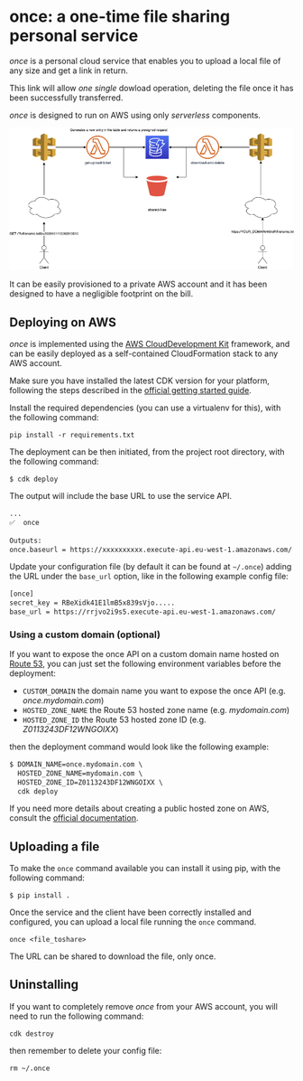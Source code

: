 # once: a one-time file sharing personal service

*once* is a personal cloud service that enables you to upload a local file of any size and get a link in return.

This link will allow *one single* dowload operation, deleting the file once it has been successfully transferred.

*once* is designed to run on AWS using only *serverless* components.

![Architecture diagram](once_architecture.png)

It can be easily provisioned to a private AWS account and it has been designed to have a negligible footprint on the bill.

## Deploying on AWS

*once* is implemented using the [AWS CloudDevelopment Kit](https://docs.aws.amazon.com/cdk/) framework, and can be easily deployed as a self-contained CloudFormation stack to any AWS account.

Make sure you have installed the latest CDK version for your platform, following the steps described in the [official getting started guide](https://docs.aws.amazon.com/cdk/latest/guide/getting_started.html).

Install the required dependencies (you can use a virtualenv for this), with the following command:

    pip install -r requirements.txt

The deployment can be then initiated, from the project root directory, with the following command:

    $ cdk deploy

The output will include the base URL to use the service API.

    ...
    ✅  once

    Outputs:
    once.baseurl = https://xxxxxxxxxx.execute-api.eu-west-1.amazonaws.com/

Update your configuration file (by default it can be found at `~/.once`) adding the URL
under the `base_url` option, like in the following example config file:

    [once]
    secret_key = RBeXidk41E1lmB5x839sVjo.....
    base_url = https://rrjvo2i9s5.execute-api.eu-west-1.amazonaws.com/

### Using a custom domain (optional)

If you want to expose the once API on a custom domain name hosted on 
[Route 53](https://aws.amazon.com/route53/), you can just set the following environment variables before the deployment:

- `CUSTOM_DOMAIN` the domain name you want to expose the once API (e.g. _once.mydomain.com_)
- `HOSTED_ZONE_NAME` the Route 53 hosted zone name (e.g. _mydomain.com_)
- `HOSTED_ZONE_ID` the Route 53 hosted zone ID (e.g. _Z0113243DF12WNGOIXX_)


then the deployment command would look like the following example:

    $ DOMAIN_NAME=once.mydomain.com \
      HOSTED_ZONE_NAME=mydomain.com \
      HOSTED_ZONE_ID=Z0113243DF12WNGOIXX \
      cdk deploy

If you need more details about creating a public hosted zone on AWS, consult the [official documentation](https://docs.aws.amazon.com/Route53/latest/DeveloperGuide/CreatingHostedZone.html).

## Uploading a file

To make the `once` command available you can install it using pip, with the following command:

    $ pip install .

Once the service and the client have been correctly installed and configured, you can upload a local file running the `once` command.

    once <file_toshare>

The URL can be shared to download the file, only once.

## Uninstalling

If you want to completely remove *once* from your AWS account, you will need to run the following command:

    cdk destroy

then remember to delete your config file:

    rm ~/.once
